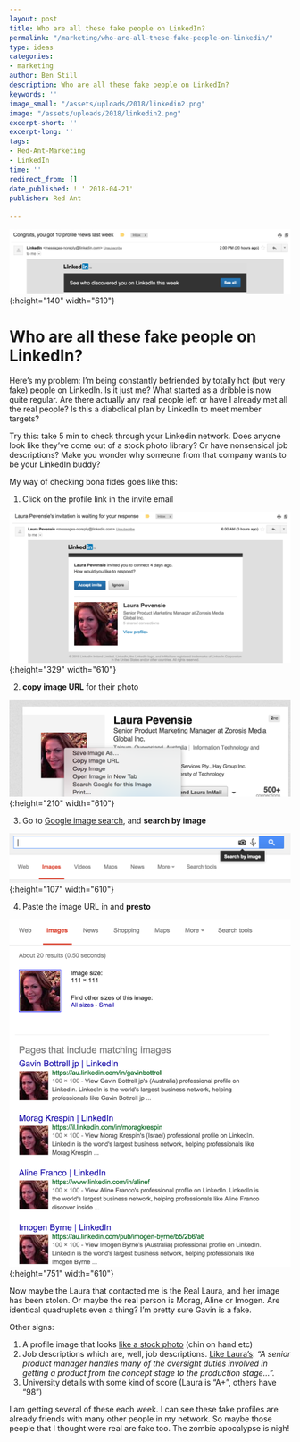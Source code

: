 ```yaml
---
layout: post
title: Who are all these fake people on LinkedIn?
permalink: "/marketing/who-are-all-these-fake-people-on-linkedin/"
type: ideas
categories:
- marketing
author: Ben Still
description: Who are all these fake people on LinkedIn?
keywords: ''
image_small: "/assets/uploads/2018/linkedin2.png"
image: "/assets/uploads/2018/linkedin2.png"
excerpt-short: ''
excerpt-long: ''
tags:
- Red-Ant-Marketing
- LinkedIn
time: ''
redirect_from: []
date_published: ! ' 2018-04-21'
publisher: Red Ant

---
```

![linkedin1](/assets/uploads/2018/linkedin1.png){:height="140" width="610"}

# Who are all these fake people on LinkedIn?

Here’s my problem: I’m being constantly befriended by totally hot (but very fake) people on LinkedIn. Is it just me? What started as a dribble is now quite regular. Are there actually any real people left or have I already met all the real people? Is this a diabolical plan by LinkedIn to meet member targets?

Try this: take 5 min to check through your Linkedin network. Does anyone look like they’ve come out of a stock photo library? Or have nonsensical job descriptions? Make you wonder why someone from that company wants to be your LinkedIn buddy?

My way of checking bona fides goes like this:

1. Click on the profile link in the invite email

![linkedin2](/assets/uploads/2018/linkedin2.png){:height="329" width="610"}

2. **copy image URL** for their photo

![linkedin3](/assets/uploads/2018/linkedin3.png){:height="210" width="610"}

3. Go to [Google image search](https://www.google.com.au/imghp?safe=off&biw=1440&bih=725&site=webhp&tbm=isch), and **search by image**

![linkedin4](/assets/uploads/2018/linkedin4.png){:height="107" width="610"}

4. Paste the image URL in and **presto**

![linkedin5](/assets/uploads/2018/linkedin5.png){:height="751" width="610"}

Now maybe the Laura that contacted me is the Real Laura, and her image has been stolen. Or maybe the real person is Morag, Aline or Imogen. Are identical quadruplets even a thing? I’m pretty sure Gavin is a fake.

Other signs:

1. A profile image that looks [like a stock photo](https://www.google.com.au/search?tbs=sbi:AMhZZisivcul0FKt9PjgX9vFJMKvH3hbsIUazTdvwoA74R4IZyGM0jIf4QNmAvnoaB1XfIVbHZYKyNyeG6SxHMTsHj5QSZRbEs6MKN5_1svwRmg0fb0zyDngqvV3ci0liouL-LKXa6KKr0_11hXwLOuxlmKWJP5vgF8VAELD3Cu88ZSqMWxWkw0fdj9sz7QP4BhE1HTDIJiREvEMbQaBDeYDR-3b97FIlR8hvp7MuTBBPv0iY6KAcfFnDZLQ0xGOHVh6U1mIIrnouOlw8yuWYNBSUPXGo9qLpHuvLOQmBJz7rujwLVEW-IhMnJV3gMMZWXDOvtc1R2HvKIkrN-RvTnQ7Ldvh3EIdpFPTvPuK4DdgOle_1RLh5U8lr8WrIcvjRnqaigyKCB2yRPn2aq9FF-PjFmZTRzOH-kFM6rSfcErZcd-1Y_17zo3nAy6EBU0mk8y83I_1CWhzOuVEdw0FL56YaP4yFSM0kd4XwFDbxKmBPbGzQKT3azqKS533JtlCVpSjhG91--sSVf6u7ibVp-cEzBC_1r9Nrh-3ZJyqYl6p7jctOVZNGMcDzd3OtHmyMfLR-ncLw_1A3KpT1vRwHBGaOeImfx14Wb5FQ1uX_14laaNQazdhKqNZMICwFeO45-QaimArUnJe0t24eql5usQlTldaiwVCWdNcAmmSpwIsJK0rzza7nup24KgtPZarNC18weFkgOW6nDfKXsJlDJw_1z4mcKmnoKk_1BZRBKkwy-FcUrQ92XBfE6toA-miAmXw4CEK9HfSOJfEMZYOnBbxFDopxjxYOKw1KWiBl0_10e0pSIf9AB22RjkrYno7zzBCAtivdm5YbkILty-ufgv_10Sv8Ijk71xpR5pz3U1x6vLt1ue1f8cUmhxBIdkji3Wx4GcKbzMQhtEVV_1DLIe8zZsAE9usnm9lo0QGRUy71MHzd5w7xWow6vZCqEe8MPNnnOxVDS-1ziunT0lX2d5EYNG4w0oLpNElLIeTA-Ouuwxbf4i7b3U4sWX8yzlnlvbgBvFZcg1xzNAJ8c9icEoi3-lpZqCruSGM-Sq4Kl73M3wHhRwt9nvTK-nS5W1JpfHsLTsvsM1ctV3XG3xMXnJynUdnWD6nXxS_1gHMYpNAAsVX35kzcoqafztaiKx7jdpvgdWsg98dXbVls9mlejSeCaXUAi2eh9YIMTFGnjZ9XCYxYExc5RpwHKPYaetFUyrvIzqc0rw9CdEUfXuPAYjGKT_1NYNZxUtuaw5mGP8zBLeUlhAOpZSOh1nm9r5t98yECZs4cMUmGc_1qW7Keey2d5KEpT0o69seU3LvZiuMPX64HCH5o2S-2wAAZw_1BHqU62CiNjDPmk7vyAoo6Z1_1wf1XPc8xK4S9ShLlps4N_1BJbF57zfoACALvtOtagU3RDwDHyp5A_18IbGzSzzrupzYqg_1zPUfVULtE-L9h1-H7c61ZYZQ2QXZuXRcHYxDfVXKqE_1K6n1beQ8o0nwUCCtUrZKC8CgImUlOpn7UP7XC1ValWrsOkhb71eEcd10aHcVtaKcjbN7BRLu4474UKm6FCYtHb&btnG=Search%20by%20image) (chin on hand etc)
2. Job descriptions which are, well, job descriptions. [Like Laura’s](https://www.linkedin.com/profile/view?id=407350300): *“A senior product manager handles many of the oversight duties involved in getting a product from the concept stage to the production stage…”.*
3. University details with some kind of score (Laura is “A+”, others have “98”)

I am getting several of these each week. I can see these fake profiles are already friends with many other people in my network. So maybe those people that I thought were real are fake too. The zombie apocalypse is nigh!